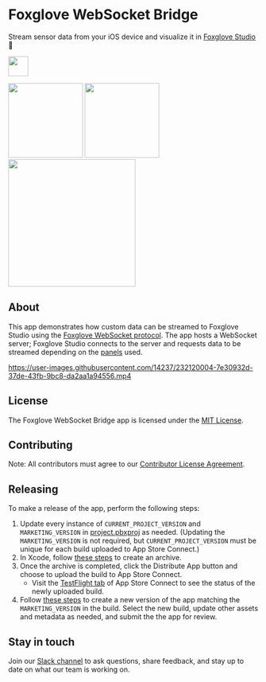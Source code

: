 # Foxglove WebSocket Bridge

Stream sensor data from your iOS device and visualize it in [Foxglove Studio](https://foxglove.dev/docs/studio) 🤖

[<img src="https://user-images.githubusercontent.com/14237/232120565-88d0d9b1-2b0f-40b8-9547-a4a4c4c48156.png" height="40">](https://apps.apple.com/us/app/foxglove-websocket-bridge/id1673592198)

<img src="./screenshots/graphic/iphone14plus-6.5in.png" width="150"/>
<img src="./screenshots/iphone14plus-6.5in.png" width="150"/>
<img src="https://user-images.githubusercontent.com/14237/232129368-bd163e05-b93c-4974-830a-d80bbcabaa25.png" width="256">


## About

This app demonstrates how custom data can be streamed to Foxglove Studio using the [Foxglove WebSocket protocol](https://foxglove.dev/docs/studio/connection/custom#live-connection). The app hosts a WebSocket server; Foxglove Studio connects to the server and requests data to be streamed depending on the [panels](https://foxglove.dev/docs/studio/panels/introduction) used.

https://user-images.githubusercontent.com/14237/232120004-7e30932d-37de-43fb-9bc8-da2aa1a94556.mp4

## License

The Foxglove WebSocket Bridge app is licensed under the [MIT License](https://opensource.org/licenses/MIT).

## Contributing

Note: All contributors must agree to our [Contributor License Agreement](https://github.com/foxglove/cla).

## Releasing

To make a release of the app, perform the following steps:

1. Update every instance of `CURRENT_PROJECT_VERSION` and `MARKETING_VERSION` in [project.pbxproj](WebSocketDemo.xcodeproj/project.pbxproj) as needed. (Updating the `MARKETING_VERSION` is not required, but `CURRENT_PROJECT_VERSION` must be unique for each build uploaded to App Store Connect.)
2. In Xcode, follow [these steps](https://help.apple.com/xcode/mac/current/#/devf37a1db04) to create an archive.
3. Once the archive is completed, click the Distribute App button and choose to upload the build to App Store Connect.
   - Visit the [TestFlight tab](https://appstoreconnect.apple.com/apps/1673592198/testflight/ios) of App Store Connect to see the status of the newly uploaded build.
4. Follow [these steps](https://developer.apple.com/help/app-store-connect/update-your-app/create-a-new-version/) to create a new version of the app matching the `MARKETING_VERSION` in the build. Select the new build, update other assets and metadata as needed, and submit the the app for review.

## Stay in touch

Join our [Slack channel](https://foxglove.dev/join-slack) to ask questions, share feedback, and stay up to date on what our team is working on.
